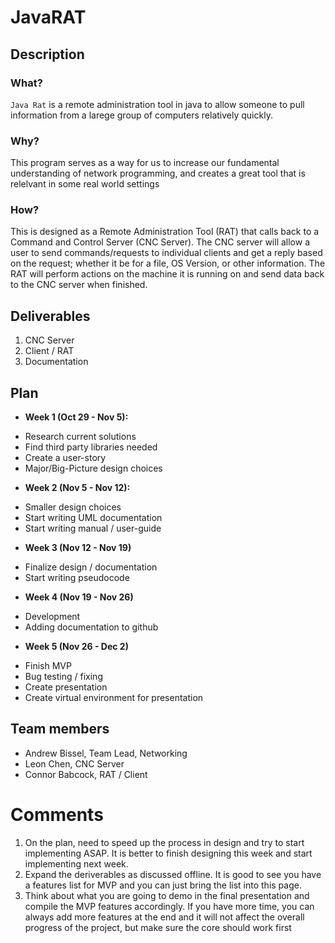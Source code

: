 # JavaRAT

## Description
### What?

`Java Rat` is a remote administration tool in java to allow someone to pull information from a larege group of computers relatively quickly.

### Why?

This program serves as a way for us to increase our fundamental understanding of network programming, and creates a great tool that is relelvant in some real world settings

### How?

This is designed as a Remote Administration Tool (RAT) that calls back to a Command and Control Server (CNC Server). The CNC server will allow a user to send commands/requests to individual clients and get a reply based on the request; whether it be for a file, OS Version, or other information. The RAT will perform actions on the machine it is running on and send data back to the CNC server when finished.

## Deliverables

1. CNC Server
2. Client / RAT
3. Documentation 

## Plan

* **Week 1 (Oct 29 - Nov 5):**
- Research current solutions
- Find third party libraries needed
- Create a user-story
- Major/Big-Picture design choices
* **Week 2 (Nov 5 - Nov 12):**
- Smaller design choices
- Start writing UML documentation
- Start writing manual / user-guide
* **Week 3 (Nov 12 - Nov 19)**
- Finalize design / documentation
- Start writing pseudocode
* **Week 4 (Nov 19 - Nov 26)**
- Development
- Adding documentation to github
* **Week 5 (Nov 26 - Dec 2)**
- Finish MVP
- Bug testing / fixing
- Create presentation
- Create virtual environment for presentation

## Team members

* Andrew Bissel, Team Lead, Networking
* Leon Chen, CNC Server
* Connor Babcock, RAT / Client

# Comments
1. On the plan, need to speed up the process in design and try to start implementing ASAP. It is better to finish designing this week and start implementing next week.
2. Expand the deriverables as discussed offline. It is good to see you have a features list for MVP and you can just bring the list into this page.
3. Think about what you are going to demo in the final presentation and compile the MVP features accordingly. If you have more time, you can always add more features at the end and it will not affect the overall progress of the project, but make sure the core should work first

